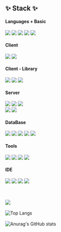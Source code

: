 
<div align="left">
  <h2 align="left">✨ Stack ✨</h2>
  <h4 align="left">Languages + Basic</h4>
    <img src="https://img.shields.io/badge/html5-%23E34F26.svg?&style=for-the-badge&logo=html5&logoColor=white" />
    <img src="https://img.shields.io/badge/css3-%231572B6.svg?&style=for-the-badge&logo=css3&logoColor=white" />
    <img src="https://img.shields.io/badge/javascript-%23F7DF1E.svg?&style=for-the-badge&logo=javascript&logoColor=black" />
    <img src="https://img.shields.io/badge/typescript-%233178C6.svg?&style=for-the-badge&logo=typescript&logoColor=white" />
	  <img src="https://img.shields.io/badge/python-%233776AB.svg?&style=for-the-badge&logo=python&logoColor=white" />
  <br>
  <h4 align="left">Client</h4>
    <img src="https://img.shields.io/badge/react-%2361DAFB.svg?&style=for-the-badge&logo=react&logoColor=black" />
    <img src="https://img.shields.io/badge/next.js-%23000000.svg?&style=for-the-badge&logo=next.js&logoColor=white" />
  <br>
  <h4 align="left">Client - Library</h4>
    <img src="https://img.shields.io/badge/react%20router-%23CA4245.svg?&style=for-the-badge&logo=react%20router&logoColor=white" />
    <img src="https://img.shields.io/badge/axios-20232a.svg?style=for-the-badge&logo=axios&logoColor=##5A29E4" />
    <img src="https://img.shields.io/badge/reactquery-20232a.svg?style=for-the-badge&logo=reactquery&logoColor=##FF4154" />
  <br>
  <h4 align="left">Server</h4>
    <img src="https://img.shields.io/badge/node.js-%23339933.svg?&style=for-the-badge&logo=node.js&logoColor=white" />
    <img src="https://img.shields.io/badge/ts--node-%233178C6.svg?&style=for-the-badge&logo=ts-node&logoColor=white" />
    <img src="https://img.shields.io/badge/express-%23000000.svg?&style=for-the-badge&logo=express&logoColor=white" />
    <br>
    <img src="https://img.shields.io/badge/flask-%23000000.svg?&style=for-the-badge&logo=flask&logoColor=white" />
    <img src="https://img.shields.io/badge/spring-%236DB33F.svg?&style=for-the-badge&logo=spring&logoColor=white" />
  <br>
  <h4 align="left">DataBase</h4>
    <img src="https://img.shields.io/badge/mysql-%234479A1.svg?&style=for-the-badge&logo=mysql&logoColor=white" />
    <img src="https://img.shields.io/badge/mariadb-%23003545.svg?&style=for-the-badge&logo=mariadb&logoColor=white" />
    <img src="https://img.shields.io/badge/firebase-%23FFCA28.svg?&style=for-the-badge&logo=firebase&logoColor=black" />
    <img src="https://img.shields.io/badge/mongodb-%2347A248.svg?&style=for-the-badge&logo=mongodb&logoColor=white" />
    <img src="https://img.shields.io/badge/supabase-%233ECF8E.svg?&style=for-the-badge&logo=supabase&logoColor=white" />
  <br>
  <h4 align="left">Tools</h4>
    <img src="https://img.shields.io/badge/git-%23F05032.svg?&style=for-the-badge&logo=git&logoColor=white" />
    <img src="https://img.shields.io/badge/github-%23181717.svg?&style=for-the-badge&logo=github&logoColor=white" />
    <img src="https://img.shields.io/badge/notion-%23000000.svg?&style=for-the-badge&logo=notion&logoColor=white" />
    <img src="https://img.shields.io/badge/figma-%23F24E1E.svg?&style=for-the-badge&logo=figma&logoColor=white" />
  <br>
  <h4 align="left">IDE</h4>
  <img src="https://img.shields.io/badge/VSCode-20232a.svg?style=for-the-badge&logo=visual-studio-code&logoColor=#22ABF3" />
  <img src="https://img.shields.io/badge/intellij%20idea-20232a.svg?style=for-the-badge&logo=intellijidea&logoColor=#000000" />
  <img src="https://img.shields.io/badge/Notion-20232a.svg?style=for-the-badge&logo=notion&logoColor=#000000" />
  <img src="https://img.shields.io/badge/windsurf-20232a.svg?style=for-the-badge&logo=windsurf&logoColor=#000000" />
</div>
<br><br>

![](https://komarev.com/ghpvc/?username=suhyun751207)<br><br>
![Top Langs](https://github-readme-stats.vercel.app/api/top-langs/?username=suhyun751207&layout=compact&theme=dark)<br><br>
![Anurag's GitHub stats](https://github-readme-stats.vercel.app/api?username=suhyun751207&show_icons=true&theme=transparent)
